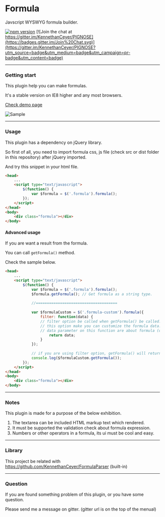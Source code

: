 # Formula
Javscript WYSWYG formula builder.

[![npm version](https://badge.fury.io/js/jquery-formula.svg)](https://badge.fury.io/js/jquery-formula) [![Join the chat at https://gitter.im/KennethanCeyer/PIGNOSE](https://badges.gitter.im/Join%20Chat.svg)](https://gitter.im/KennethanCeyer/PIGNOSE?utm_source=badge&utm_medium=badge&utm_campaign=pr-badge&utm_content=badge)

----

### Getting start

This plugin help you can make formulas.

It's a stable version on IE8 higher and any most browsers.

[Check demo page](http://www.pigno.se/barn/PIGNOSE-Formula)

![Sample](http://www.nhpcw.com/upload/%25EB%258B%25A4%25EC%259A%25B4%25EB%25A1%259C%25EB%2593%259C%2B%25284%2529_032116101121.png)

----

### Usage

This plugin has a dependency on jQuery library.

So first of all, you need to import formula css, js file (check src or dist folder in this repository) after jQuery imported.

And try this snippet in your html file.

```html
<head>
	...
	<script type="text/javascript">
		$(function() {
			var $formula = $('.formula').formula();
		});
	</script>
</head>
<body>
	<div class="formula"></div>
</body>
```

#### Advanced usage

If you are want a result from the formula.

You can call `getFormula()` method.

Check the sample below.

```html
<head>
	...
	<script type="text/javascript">
		$(function() {
			var $formula = $('.formula').formula();
			$formula.getFormula(); // Get formula as a string type.
			
			//=====================================
			
			var $formulaCustom = $('.formula-custom').formula({
				filter: function(data) {
				// filter option be called when getFormula() be called.
				// this option make you can customize the formula data.
				// data parameter on this function are about formula (object type).
					return data;
				}
			});
			
			// if you are using filter option, getFormula() will return data as a object type.
			console.log($formulaCustom.getFormula());
		});
	</script>
</head>
<body>
	<div class="formula"></div>
</body>
```

----

### Notes

This plugin is made for a purpose of the below exhibition.

1. The textarea can be included HTML markup text which rendered.
2. It must be supported the validation check about formula expression.
3. Numbers or other operators in a formula, its ui must be cool and easy.

----

### Library

This project be related with https://github.com/KennethanCeyer/FormulaParser (built-in)

----

### Question

If you are found something problem of this plugin, or you have some question.

Please send me a message on gitter. (gitter url is on the top of the menual)
